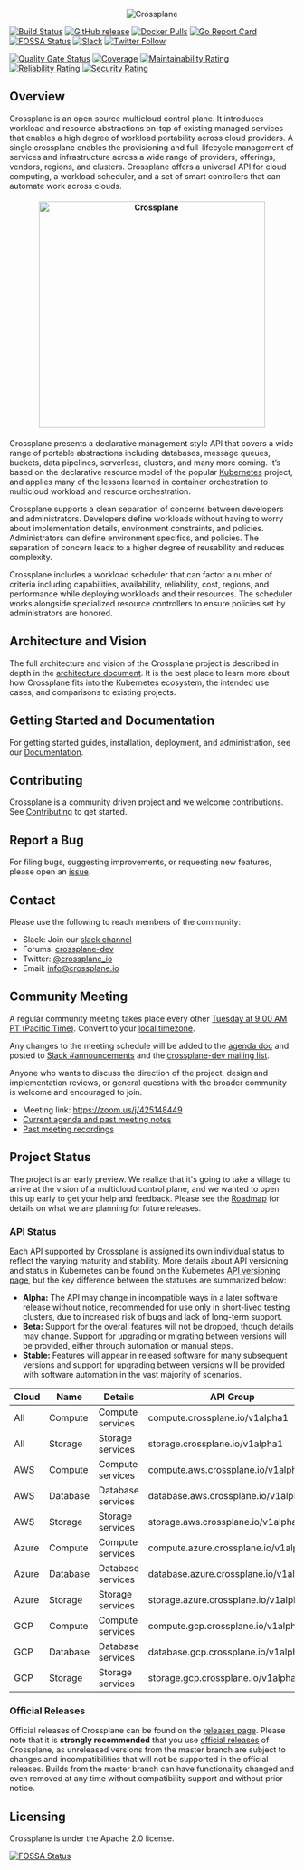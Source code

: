 <p align="center"><img src="docs/media/banner.png" alt="Crossplane"></p>

[![Build Status](https://jenkinsci.upbound.io/buildStatus/icon?job=crossplane/build/master)](https://jenkinsci.upbound.io/blue/organizations/jenkins/crossplane%2Fbuild/activity)
[![GitHub release](https://img.shields.io/github/release/crossplaneio/crossplane/all.svg?style=flat-square)](https://github.com/crossplaneio/crossplane/releases)
[![Docker Pulls](https://img.shields.io/docker/pulls/crossplane/crossplane.svg)](https://img.shields.io/docker/pulls/crossplane/crossplane.svg)
[![Go Report Card](https://goreportcard.com/badge/github.com/crossplaneio/crossplane)](https://goreportcard.com/report/github.com/crossplaneio/crossplane)
[![FOSSA Status](https://app.fossa.io/api/projects/git%2Bgithub.com%2Fcrossplaneio%2Fcrossplane.svg?type=shield)](https://app.fossa.io/projects/git%2Bgithub.com%2Fcrossplaneio%2Fcrossplane?ref=badge_shield)
[![Slack](https://slack.crossplane.io/badge.svg)](https://slack.crossplane.io)
[![Twitter Follow](https://img.shields.io/twitter/follow/crossplane_io.svg?style=social&label=Follow)](https://twitter.com/intent/follow?screen_name=crossplane_io&user_id=788180534543339520)

[![Quality Gate Status](https://sonarcloud.io/api/project_badges/measure?project=crossplaneio_crossplane&metric=alert_status)](https://sonarcloud.io/dashboard?id=crossplaneio_crossplane)
[![Coverage](https://sonarcloud.io/api/project_badges/measure?project=crossplaneio_crossplane&metric=coverage)](https://sonarcloud.io/dashboard?id=crossplaneio_crossplane)
[![Maintainability Rating](https://sonarcloud.io/api/project_badges/measure?project=crossplaneio_crossplane&metric=sqale_rating)](https://sonarcloud.io/dashboard?id=crossplaneio_crossplane)
[![Reliability Rating](https://sonarcloud.io/api/project_badges/measure?project=crossplaneio_crossplane&metric=reliability_rating)](https://sonarcloud.io/dashboard?id=crossplaneio_crossplane)
[![Security Rating](https://sonarcloud.io/api/project_badges/measure?project=crossplaneio_crossplane&metric=security_rating)](https://sonarcloud.io/dashboard?id=crossplaneio_crossplane)

## Overview

Crossplane is an open source multicloud control plane. It introduces workload and resource abstractions on-top of existing managed services that enables a high degree of workload portability across cloud providers. A single crossplane enables the provisioning and full-lifecycle management of services and infrastructure across a wide range of providers, offerings, vendors, regions, and clusters. Crossplane offers a universal API for cloud computing, a workload scheduler, and a set of smart controllers that can automate work across clouds.

<h4 align="center"><img src="docs/media/arch.png" alt="Crossplane" height="400"></h4>

Crossplane presents a declarative management style API that covers a wide range of portable abstractions including databases, message queues, buckets, data pipelines, serverless, clusters, and many more coming. It’s based on the declarative resource model of the popular [Kubernetes](https://github.com/kubernetes/kubernetes) project, and applies many of the lessons learned in container orchestration to multicloud workload and resource orchestration.

Crossplane supports a clean separation of concerns between developers and administrators. Developers define workloads without having to worry about implementation details, environment constraints, and policies. Administrators can define environment specifics, and policies. The separation of concern leads to a higher degree of reusability and reduces complexity.

Crossplane includes a workload scheduler that can factor a number of criteria including capabilities, availability, reliability, cost, regions, and performance while deploying workloads and their resources. The scheduler works alongside specialized resource controllers to ensure policies set by administrators are honored.

## Architecture and Vision

The full architecture and vision of the Crossplane project is described in depth in the [architecture document](https://docs.google.com/document/d/1whncqdUeU2cATGEJhHvzXWC9xdK29Er45NJeoemxebo/edit?usp=sharing). It is the best place to learn more about how Crossplane fits into the Kubernetes ecosystem, the intended use cases, and comparisons to existing projects.

## Getting Started and Documentation

For getting started guides, installation, deployment, and administration, see our [Documentation](https://crossplane.io/docs/latest).

## Contributing

Crossplane is a community driven project and we welcome contributions. See [Contributing](CONTRIBUTING.md) to get started.

## Report a Bug

For filing bugs, suggesting improvements, or requesting new features, please open an [issue](https://github.com/crossplaneio/crossplane/issues).

## Contact

Please use the following to reach members of the community:

- Slack: Join our [slack channel](https://slack.crossplane.io)
- Forums: [crossplane-dev](https://groups.google.com/forum/#!forum/crossplane-dev)
- Twitter: [@crossplane_io](https://twitter.com/crossplane_io)
- Email: [info@crossplane.io](mailto:info@crossplane.io)

## Community Meeting

A regular community meeting takes place every other [Tuesday at 9:00 AM PT (Pacific Time)](https://zoom.us/j/425148449).
Convert to your [local timezone](http://www.thetimezoneconverter.com/?t=9:00&tz=PT%20%28Pacific%20Time%29).

Any changes to the meeting schedule will be added to the [agenda doc](https://docs.google.com/document/d/1q_sp2jLQsDEOX7Yug6TPOv7Fwrys6EwcF5Itxjkno7Y/edit?usp=sharing) and posted to [Slack #announcements](https://crossplane.slack.com/messages/CEFQCGW1H/) and the [crossplane-dev mailing list](https://groups.google.com/forum/#!forum/crossplane-dev).

Anyone who wants to discuss the direction of the project, design and implementation reviews, or general questions with the broader community is welcome and encouraged to join.

* Meeting link: https://zoom.us/j/425148449
* [Current agenda and past meeting notes](https://docs.google.com/document/d/1q_sp2jLQsDEOX7Yug6TPOv7Fwrys6EwcF5Itxjkno7Y/edit?usp=sharing)
* [Past meeting recordings](https://www.youtube.com/playlist?list=PL510POnNVaaYYYDSICFSNWFqNbx1EMr-M)

## Project Status

The project is an early preview. We realize that it's going to take a village to arrive at the vision of a multicloud control plane, and we wanted to open this up early to get your help and feedback. Please see the [Roadmap](ROADMAP.md) for details on what we are planning for future releases.

### API Status

Each API supported by Crossplane is assigned its own individual status to reflect the varying maturity and stability. More details about API versioning and status in Kubernetes can be found on the Kubernetes [API versioning page](https://kubernetes.io/docs/concepts/overview/kubernetes-api/#api-versioning), but the key difference between the statuses are summarized below:

* **Alpha:** The API may change in incompatible ways in a later software release without notice, recommended for use only in short-lived testing clusters, due to increased risk of bugs and lack of long-term support.
* **Beta:** Support for the overall features will not be dropped, though details may change. Support for upgrading or migrating between versions will be provided, either through automation or manual steps.
* **Stable:** Features will appear in released software for many subsequent versions and support for upgrading between versions will be provided with software automation in the vast majority of scenarios.


| Cloud | Name     | Details           | API Group                             | Status |
| ----- | -------- | ----------------- | ------------------------------------- | ------ |
| All   | Compute  | Compute services  | compute.crossplane.io/v1alpha1        | Alpha  |
| All   | Storage  | Storage services  | storage.crossplane.io/v1alpha1        | Alpha  |
| AWS   | Compute  | Compute services  | compute.aws.crossplane.io/v1alpha1    | Alpha  |
| AWS   | Database | Database services | database.aws.crossplane.io/v1alpha1   | Alpha  |
| AWS   | Storage  | Storage services  | storage.aws.crossplane.io/v1alpha1    | Alpha  |
| Azure | Compute  | Compute services  | compute.azure.crossplane.io/v1alpha1  | Alpha  |
| Azure | Database | Database services | database.azure.crossplane.io/v1alpha1 | Alpha  |
| Azure | Storage  | Storage services  | storage.azure.crossplane.io/v1alpha1  | Alpha  |
| GCP   | Compute  | Compute services  | compute.gcp.crossplane.io/v1alpha1    | Alpha  |
| GCP   | Database | Database services | database.gcp.crossplane.io/v1alpha1   | Alpha  |
| GCP   | Storage  | Storage services  | storage.gcp.crossplane.io/v1alpha1    | Alpha  |

### Official Releases

Official releases of Crossplane can be found on the [releases page](https://github.com/crossplaneio/crossplane/releases).
Please note that it is **strongly recommended** that you use [official releases](https://github.com/crossplaneio/crossplane/releases) of Crossplane, as unreleased versions from the master branch are subject to changes and incompatibilities that will not be supported in the official releases.
Builds from the master branch can have functionality changed and even removed at any time without compatibility support and without prior notice.

## Licensing

Crossplane is under the Apache 2.0 license.

[![FOSSA Status](https://app.fossa.io/api/projects/git%2Bgithub.com%2Fcrossplaneio%2Fcrossplane.svg?type=large)](https://app.fossa.io/projects/git%2Bgithub.com%2Fcrossplaneio%2Fcrossplane?ref=badge_large)
